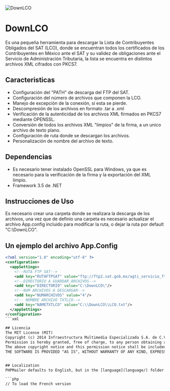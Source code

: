 ![DownLCO](https://virtualcfdi.com/img/logo404.png)

# DownLCO
Es una pequeña herramienta para descargar la Lista de Contribuyentes Obligados del SAT (LCO), donde se encuentran todos los certificados de los Contribuyentes en México ante el SAT y su validez de obligaciones ante el Servicio de Administración Tributaria, la lista se encuentra en distintos archivos XML cifrados con PKCS7.

## Caracteristicas

- Configuración del "PATH" de descarga del FTP del SAT.
- Configuración del número de archivos que componen la LCO.
- Manejo de excepción de la conexión, si esta se pierde.
- Descompresión de los archivos en formato .tar a .xml
- Verificación de la autenticidad de los archivos XML firmados en PKCS7 mediante OPENSSL.
- Conversión de todos los archivos XML "limpios" de la firma, a un unico archivo de texto plano.
- Configuración de ruta donde se descargan los archivos.
- Personalización de nombre del archivo de texto.

## Dependencias
- Es necesario tener instalado OpenSSL para Windows, ya que es necesario para la verificación de la firma y la exportación del XML limpio.
- Framework 3.5 de .NET

## Instrucciones de Uso
Es necesario crear una carpeta donde se realizara la descarga de los archivos, una vez que de definio una carpeta es necesario actualizar el archivo App.config incluido para modificar la ruta, o dejar la ruta por default "C:\DownLCO\".

## Un ejemplo del archivo App.Config

```xml
<?xml version="1.0" encoding="utf-8" ?>
<configuration>
  <appSettings>
    <!--RUTA FTP SAT-->
    <add key="RUTAFTPSAT" value="ftp://ftp2.sat.gob.mx/agti_servicio_ftp/cfds_ftp/LCO_"/>
    <!--DIRECTORIO A GUARDAR ARCHIVOS-->
    <add key="DIRECTORIO" value="C:\DownLCO\"/>
    <!--NUM ARCHIVOS A DESCARGAR-->
    <add key="NUMARCHIVOS" value="4"/>
    <!-- NOMBRE ARCHIVO TXTLCO-->
    <add key="NAMETXTLCO" value="C:\\DownLCO\\LCO.txt"/>
  </appSettings>
</configuration>
```xml

## Licencia
The MIT License (MIT)
Copyright (c) 2014 Infraestructura Multimedia Especializada S.A. de C.V.
Permission is hereby granted, free of charge, to any person obtaining a copy of this software and associated documentation files (the "Software"), to deal in the Software without restriction, including without limitation the rights to use, copy, modify, merge, publish, distribute, sublicense, and/or sell copies of the Software, and to permit persons to whom the Software is furnished to do so, subject to the following conditions:
The above copyright notice and this permission notice shall be included in all copies or substantial portions of the Software.
THE SOFTWARE IS PROVIDED "AS IS", WITHOUT WARRANTY OF ANY KIND, EXPRESS OR IMPLIED, INCLUDING BUT NOT LIMITED TO THE WARRANTIES OF MERCHANTABILITY, FITNESS FOR A PARTICULAR PURPOSE AND NONINFRINGEMENT. IN NO EVENT SHALL THE AUTHORS OR COPYRIGHT HOLDERS BE LIABLE FOR ANY CLAIM, DAMAGES OR OTHER LIABILITY, WHETHER IN AN ACTION OF CONTRACT, TORT OR OTHERWISE, ARISING FROM, OUT OF OR IN CONNECTION WITH THE SOFTWARE OR THE USE OR OTHER DEALINGS IN THE SOFTWARE.


## Localization
PHPMailer defaults to English, but in the [language](language/) folder you'll find numerous (39 at the time of writing) translations for PHPMailer error messages that you may encounter. Their filenames contain [ISO 639-1](http://en.wikipedia.org/wiki/ISO_639-1) language code for the translations, for example `fr` for French. To specify a language, you need to tell PHPMailer which one to use, like this:

```php
// To load the French version
